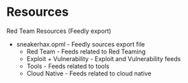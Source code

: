 # Resources

Red Team Resources (Feedly export)

* sneakerhax.opml - Feedly sources export file
  * Red Team - Feeds related to Red Teaming
  * Exploit + Vulnerability - Exploit and Vulnerability feeds
  * Tools - Feeds related to tools
  * Cloud Native - Feeds related to cloud native
